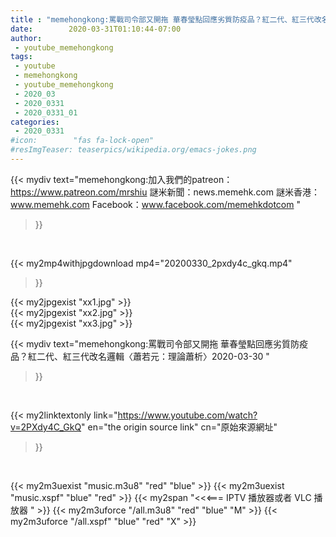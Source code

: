 ```yaml
---
title : "memehongkong:罵戰司令部又開拖 華春瑩點回應劣質防疫品？紅二代、紅三代改名邏輯〈蕭若元：理論蕭析〉2020-03-30 "
date:        2020-03-31T01:10:44-07:00
author:
 - youtube_memehongkong
tags:
 - youtube
 - memehongkong
 - youtube_memehongkong
 - 2020_03
 - 2020_0331
 - 2020_0331_01
categories:
 - 2020_0331
#icon:        "fas fa-lock-open"
#resImgTeaser: teaserpics/wikipedia.org/emacs-jokes.png
---
```


{{< mydiv text="memehongkong:加入我們的patreon：https://www.patreon.com/mrshiu 謎米新聞：news.memehk.com 謎米香港： www.memehk.com Facebook：www.facebook.com/memehkdotcom "
>}}
<br>


{{< my2mp4withjpgdownload mp4="20200330_2pxdy4c_gkq.mp4"
>}}

{{< my2jpgexist "xx1.jpg" >}}<br>
{{< my2jpgexist "xx2.jpg" >}}<br>
{{< my2jpgexist "xx3.jpg" >}}<br>



{{< mydiv text="memehongkong:罵戰司令部又開拖 華春瑩點回應劣質防疫品？紅二代、紅三代改名邏輯〈蕭若元：理論蕭析〉2020-03-30 "
>}}
<br>

{{< my2linktextonly link="https://www.youtube.com/watch?v=2PXdy4C_GkQ"
en="the origin source link" cn="原始來源網址"
>}}


<br>

{{< my2m3uexist "music.m3u8" "red"  "blue" >}} {{< my2m3uexist "music.xspf" "blue" "red"  >}} {{< my2span "<<<=== IPTV 播放器或者 VLC 播放器 " >}} {{< my2m3uforce "/all.m3u8" "red"  "blue" "M" >}} {{< my2m3uforce "/all.xspf" "blue" "red"  "X" >}} 
